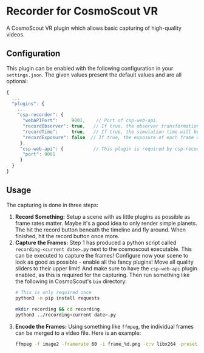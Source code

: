 # Recorder for CosmoScout VR

A CosmoScout VR plugin which allows basic capturing of high-quality videos.

## Configuration

This plugin can be enabled with the following configuration in your `settings.json`.
The given values present the default values and are all optional:

```javascript
{
  ...
  "plugins": {
    ...
    "csp-recorder": {
      "webAPIPort":     9001,    // Port of csp-web-api.
      "recordObserver": true,   // If true, the observer transformation will be recorded for each frame.
      "recordTime":     true,   // If true, the simulation time will be recorded for each frame.
      "recordExposure": false  // If true, the exposure of each frame will be recorded. Requires HDR mode.
     },
     "csp-web-api": {           // This plugin is required by csp-recorder.
      "port": 9001
     }
  }
}
```

## Usage

The capturing is done in three steps:
1. **Record Something:** Setup a scene with as little plugins as possible as frame rates matter.
Maybe it's a good idea to only render simple planets.
The hit the record button beneath the timeline and fly around.
When finished, hit the record button once more.
2. **Capture the Frames:** Step 1 has produced a python script called `recording-<current date>.py` next to the cosmoscout executable.
This can be executed to capture the frames!
Configure now your scene to look as good as possible - enable all the fancy plugins!
Move all quality sliders to their upper limit!
And make sure to have the `csp-web-api` plugin enabled, as this is required for the capturing.
Then run something like the following in CosmoScout's `bin` directory:
   ```bash
   # This is only required once
   python3 -m pip install requests
 
   mkdir recording && cd recording
   python3 ../recording<current date>.py
   ```
3. **Encode the Frames:** Using something like `ffmpeg`, the individual frames can be merged to a video file.
Here is an example:
   ```bash
   ffmpeg -f image2 -framerate 60 -i frame_%d.png -c:v libx264 -preset veryslow  -qp 8 -pix_fmt yuv420p recording.mp4
   ```
